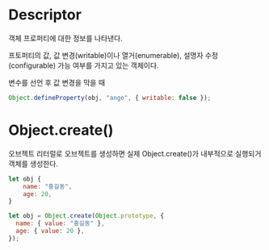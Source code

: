 # Descriptor

객체 프로퍼티에 대한 정보를 나타낸다.

프토퍼티의 값, 값 변경(writable)이나 열거(enumerable), 설명자 수정(configurable) 가능 여부를 가지고 있는 객체이다.

변수를 선언 후 값 변경을 막을 때

```js
Object.defineProperty(obj, "ange", { writable: false });
```

# Object.create()

오브젝트 리터럴로 오브젝트를 생성하면 실제 Object.create()가 내부적으로 실행되거 객체를 생성한다.

```js
let obj {
    name: "홍길동",
    age: 20,
}
```

```js
let obj = Object.create(Object.prototype, {
  name: { value: "홍길동" },
  age: { value: 20 },
});
```

